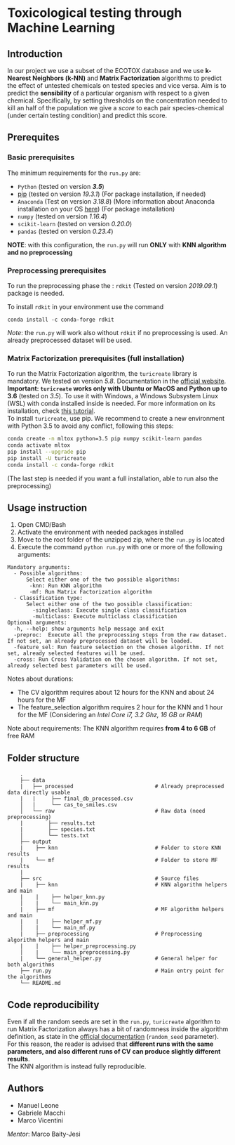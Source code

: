 # Toxicological testing through Machine Learning

## Introduction
In our project we use a subset of the ECOTOX database and we use **k-Nearest Neighbors (k-NN)** and **Matrix Factorization** algorithms to predict the effect of untested chemicals on tested species and vice versa. 
Aim is to predict the **sensibility** of a particular organism with respect to a given chemical. Specifically, by setting thresholds on the concentration needed to kill an half of the population we give a *score* to each pair species-chemical (under certain testing condition) and predict this score.

## Prerequites
### Basic prerequisites
The minimum requirements for the `run.py` are:
- `Python` (tested on version **_3.5_**)
- [pip](https://pip.pypa.io/en/stable/) (tested on version *19.3.1*) (For package installation, if needed)
- `Anaconda` (Test on version *3.18.8*) (More information about Anaconda installation on your OS [here](https://docs.anaconda.com/anaconda/install/)) (For package installation)
- `numpy` (tested on version *1.16.4*)
- `scikit-learn` (tested on version *0.20.0*)
- `pandas` (tested on version *0.23.4*)

**NOTE**: with this configuration, the `run.py` will run **ONLY** with **KNN algorithm and no preprocessing**

### Preprocessing prerequisites 
To run the preprocessing phase the : `rdkit` (Tested on version *2019.09.1*) package is needed.  

To install `rdkit` in your environment use the command
```bash/CMD
conda install -c conda-forge rdkit
```
*Note*: the `run.py` will work also without `rdkit` if no preprocessing is used. An already preprocessed dataset will be used.

### Matrix Factorization prerequisites (full installation)
To run the Matrix Factorization algorithm, the `turicreate` library is mandatory. We tested on version *5.8*. Documentation in the [official website](https://github.com/apple/turicreate).  
**Important: `turicreate` works only with Ubuntu or MacOS and Python up to 3.6** (tested on *3.5*). To use it with Windows, a Windows Subsystem Linux (WSL) with conda installed inside is needed. For more information on its installation, check [this tutorial](https://github.com/kapsakcj/win10-linux-conda-how-to).  
To install `turicreate`, use pip. We recommend to create a new environment with Python 3.5 to avoid any conflict, following this steps:

```bash
conda create -n mltox python=3.5 pip numpy scikit-learn pandas
conda activate mltox
pip install --upgrade pip
pip install -U turicreate
conda install -c conda-forge rdkit
```
(The last step is needed if you want a full installation, able to run also the preprocessing)

## Usage instruction
1. Open CMD/Bash
2. Activate the environment with needed packages installed
3. Move to the root folder of the unzipped zip, where the `run.py` is located
4. Execute the command ```python run.py``` with one or more of the following arguments:
```
Mandatory arguments:
  - Possible algorithms:
      Select either one of the two possible algorithms:
       -knn: Run KNN algorithm
       -mf: Run Matrix Factorization algorithm
  - Classification type:
      Select either one of the two possible classification:
        -singleclass: Execute single class classification
        -multiclass: Execute multiclass classification
Optional arguments:    
  -h, --help: show arguments help message and exit
  -preproc:  Execute all the preprocessing steps from the raw dataset. If not set, an already preprocessed dataset will be loaded.
  -feature_sel: Run feature selection on the chosen algorithm. If not set, already selected features will be used.   
  -cross: Run Cross Validation on the chosen algorithm. If not set, already selected best parameters will be used.  
```
Notes about durations:
- The CV algorithm requires about 12 hours for the KNN and about 24 hours for the MF
- The feature_selection algorithm requires 2 hour for the KNN and 1 hour for the MF
(Considering an *Intel Core i7, 3.2 Ghz, 16 GB or RAM*)

Note about requirements: The KNN algorithm requires **from 4 to 6 GB** of free RAM

## Folder structure
```
    .
    ├── data 
    |   ├── processed                          # Already preprocessed data directly usable
    |   |     ├── final_db_processed.csv          
    │   |     └── cas_to_smiles.csv  
    │   └── raw                                # Raw data (need preprocessing)
    |        ├── results.txt 
    |        ├── species.txt 
    │        └── tests.txt 
    ├── output 
    |    ├── knn                               # Folder to store KNN results
    |    └── mf                                # Folder to store MF results
    |    
    ├── src                                    # Source files
    |    ├── knn                               # KNN algorithm helpers and main
    |    |    ├── helper_knn.py          
    │    |    └── main_knn.py
    |    ├── mf                                # MF algorithm helpers and main
    |    |    ├── helper_mf.py          
    │    |    └── main_mf.py
    |    ├── preprocessing                     # Preprocessing algorithm helpers and main
    |    |    ├── helper_preprocessing.py          
    │    |    └── main_preprocessing.py
    |    └── general_helper.py                 # General helper for both algorithms
    ├── run.py                                 # Main entry point for the algorithms
    └── README.md

```

## Code reproducibility
Even if all the random seeds are set in the `run.py`, `turicreate` algorithm to run Matrix Factorization always has a bit of randomness inside the algorithm definition, as state in the [official documentation](https://apple.github.io/turicreate/docs/api/generated/turicreate.recommender.factorization_recommender.create.html#turicreate.recommender.factorization_recommender.create) (`random_seed` parameter).  
For this reason, the reader is advised that **different runs with the same parameters, and also different runs of CV can produce slightly different results**.  
The KNN algorithm is instead fully reproducible.

## Authors
- Manuel Leone
- Gabriele Macchi
- Marco Vicentini  

*Mentor*: Marco Baity-Jesi
